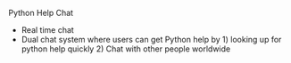 Python Help Chat
* Real time chat
* Dual chat system where users can get Python help by 1) looking up for python help quickly 2) Chat with other people worldwide
